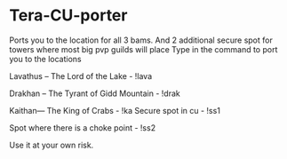# Tera-CU-porter
Ports you to the location for all 3 bams. And 2 additional secure spot for towers where most big pvp guilds will place
Type in the command to port you to the locations

Lavathus – The Lord of the Lake  - !lava

Drakhan – The Tyrant of Gidd Mountain - !drak

Kaithan— The King of Crabs   -  !ka
Secure spot in cu - !ss1

Spot where there is a choke point  - !ss2

Use it at your own risk.
